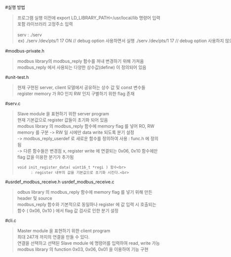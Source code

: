 #실행 방법
  > 프로그램 실행 이전에 export LD_LIBRARY_PATH=/usr/local/lib 명령어 입력<br>
  > 포함 라이브러리 고정주소 입력<br><br>
  > serv : ./serv <portName> <SlaveID> <option><br>
  >   ex) ./serv /dev/pts/1 17 ON               // debug option 사용하면서 실행<br>
  >       ./serv /dev/pts/1 17                  // debug option 사용하지 않으면서 실행<br>
  >       ./serv /dev/pts/1 17 asdfx            // debuf option 사용하지 않으면서 실행, ON 에만 반응함<br><br><br>
  > cli  : ./cli<br>
  >   실행 후 새로운 연결을 만든다. 연결을 선택하고 query 문을 이용하여 통신한다.<br><br><br>


#modbus-private.h
  > modbus library의 modbus_reply 함수를 꺼내 변경하기 위해 가져옴<br>
  > modbus_reply 에서 사용되는 다양한 상수값(define) 이 정의되어 있음<br>
  
#unit-test.h
  > 현재 구현된 server, client 모델에서 공유하는 상수 값 및 const 변수들<br>
  > register memory 가 RO 인지 RW 인지 구별하기 위한 flag 존재<br>
  
#serv.c
  > Slave module 을 표현하기 위한 server program<br>
  > 현재 기본값으로 register 값들이 초기화 되어 있음<br>
  > modbus library 의 modbus_reply 함수에 memory flag 를 넣어 RO, RW memory 를 구분 -> RW 일 시에만 data write 되도록 분기 설정<br>
  >     -> modbus_reply_userdef 로 새로운 함수를 정의하여 사용  : func.h 에 정의됨<br>
  >     -> 다른 함수들은 변경점 x, register write 에 연결되는 0x06, 0x10 함수에만 flag 값을 이용한 분기가 추가됨<br>
  >   
  >     void init_register_data( uint16_t *regi ) 함수<br>
  >           : register 내부의 값을 기본값으로 초기화 시킨다.<br>
  
#usrdef_modbus_receive.h      usrdef_modbus_receive.c
  > odbus library 의 modbus_reply 함수에 memory flag 를 넣기 위해 만든 header 및 source<br>
  > modbus_reply 함수와 기본적으로 동일하나 register 에 값 입력 시 호출되는 함수 ( 0x06, 0x10 ) 에서 flag 값 검사로 인한 분기 설정<br>
  
  
#cli.c
  > Master module 을 표현하기 위한 client program<br>
  > 최대 247개 까지의 연결을 만들 수 있다.<br>
  > 연결을 선택하고 선택된 Slave module 에 명령어를 입력하여 read, write 가능<br>
  > modbus library 의 function 0x03, 0x06, 0x01 을 이용하여 기능 구현<br>
